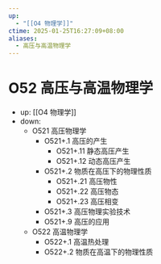 ```yaml
---
up:
  - "[[O4 物理学]]"
ctime: 2025-01-25T16:27:09+08:00
aliases:
  - 高压与高温物理学
---
```


# O52 高压与高温物理学

- up: [[O4 物理学]]
- down:	
	- O521 高压物理学
		- O521+.1 高压的产生
			- O521+.11 静态高压产生
			- O521+.12 动态高压产生
		- O521+.2 物质在高压下的物理性质
			- O521+.21 高压物性
			- O521+.22 高压物态
			- O521+.23 高压相变
		- O521+.3 高压物理实验技术
		- O521+.9 高压的应用
	- O522 高温物理学
		- O522+.1 高温热处理
		- O522+.2 物质在高温下的物理性质
	
